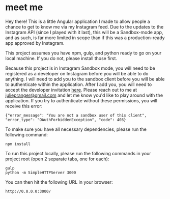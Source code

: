 # meet me
Hey there! This is a little Angular application I made to allow people a chance to get to know me via my Instagram feed. Due to the updates to the Instagram API (since I played with it last), this will be a Sandbox-mode app, and as such, is far more limited in scope than if this was a production-ready app approved by Instagram.

This project assumes you have npm, gulp, and python ready to go on your local machine. If you do not, please install those first.

Because this project is in Instagram Sandbox mode, you will need to be registered as a developer on Instagram before you will be able to do anything. I will need to add you to the sandbox client before you will be able to authenticate within the application. After I add you, you will need to accept the developer invitation [here](https://www.instagram.com/developer/clients/sandbox_invites/). Please reach out to me at juliepranger@gmail.com and let me know you'd like to play around with the application. If you try to authenticate without these permissions, you will receive this error:

```
{"error_message": "You are not a sandbox user of this client", "error_type": "OAuthForbiddenException", "code": 403}
```

To make sure you have all necessary dependencies, please run the following command:

```
npm install
```

To run this project locally, please run the following commands in your project root (open 2 separate tabs, one for each):

```
gulp
python -m SimpleHTTPServer 3000
```

You can then hit the following URL in your browser:
```
http://0.0.0.0:3000/
```
